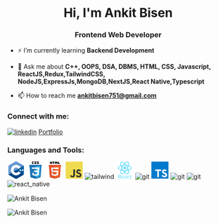 <h1 align="center">Hi, I'm Ankit Bisen</h1>
<h3 align="center">Frontend Web Developer</h3>

- ⚡ I’m currently learning **Backend Development**

- 💬 Ask me about **C++, OOPS, DSA, DBMS, HTML, CSS, Javascript, ReactJS,Redux,TailwindCSS, NodeJS,ExpressJs,MongoDB,NextJS,React Native,Typescript**

- 📫 How to reach me **ankitbisen751@gmail.com**

### Connect with me:

[![linkedin](https://img.shields.io/badge/linkedin-0A66C2?style=for-the-badge&logo=linkedin&logoColor=white)](https://www.linkedin.com/in/ankit-bisen-13a55a1a7/)
[Portfolio](https://portfolio-two-drab-78.vercel.app/)

<h3 align="left">Languages and Tools:</h3>
<p align="left"><img src="https://raw.githubusercontent.com/devicons/devicon/master/icons/cplusplus/cplusplus-original.svg" alt="cplusplus" width="40" height="40"/>
    <img src="https://raw.githubusercontent.com/devicons/devicon/master/icons/css3/css3-original-wordmark.svg" alt="css3" width="40" height="40"/>
    <img src="https://raw.githubusercontent.com/devicons/devicon/master/icons/html5/html5-original-wordmark.svg" alt="html5" width="40" height="40"/>
    <img src="https://raw.githubusercontent.com/devicons/devicon/master/icons/javascript/javascript-original.svg" alt="javascript" width="40" height="40"/>
    <img src="https://www.vectorlogo.zone/logos/tailwindcss/tailwindcss-icon.svg" alt="tailwind" width="40" height="40"/>
    <img src="https://raw.githubusercontent.com/devicons/devicon/master/icons/react/react-original-wordmark.svg" alt="reactJs" width="40" height="40"/>
    <img src="https://raw.githubusercontent.com/reduxjs/redux/master/logo/logo.png" alt="git" width="40" height="40"/>
    <img src="https://raw.githubusercontent.com/devicons/devicon/master/icons/typescript/typescript-original.svg" alt="typescript" width="40" height="40"> 
    <img src="https://www.vectorlogo.zone/logos/git-scm/git-scm-icon.svg" alt="git" width="40" height="40"/>
    <img src="https://static-00.iconduck.com/assets.00/nextjs-icon-512x512-y563b8iq.png" alt="git" width="40" height="40"/>
    <img src="https://images-cdn.openxcell.com/wp-content/uploads/2024/07/25082439/reactnative-inner.svg" alt="react_native" width="40"  height="40" />
</p>


<p><img width="494" align="center" src="https://github-readme-stats.vercel.app/api/top-langs?username=ankitbisen12&show_icons=true&locale=en&layout=compact" alt="Ankit Bisen" /></p>
<p><img align="center" src="https://github-readme-stats.vercel.app/api?username=ankitbisen12&show_icons=true&locale=en" alt="Ankit Bisen" /></p>






